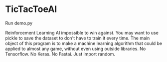 # TicTacToeAI
Run demo.py

Reinforcement Learning AI impossible to win against.
You may want to use pickle to save the dataset to don't have to train it every time.
The main object of this program is to make a machine learning algorithm that could be applied to almost any game, without even using outside libraries. No Tensorflow. No Keras. No Fastai. Just import random. 

